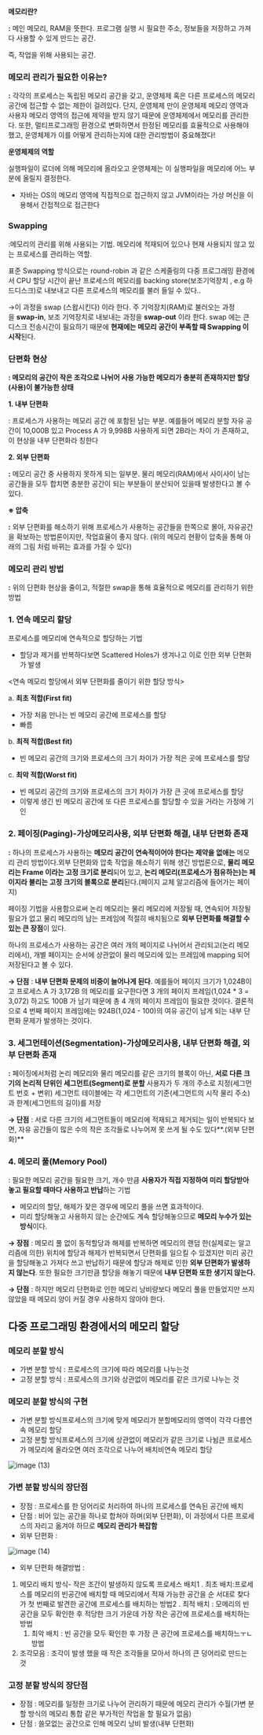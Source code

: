 **메모리란?**

**:** 메인 메모리, RAM을 뜻한다. 프로그램 실행 시 필요한 주소, 정보들을 저장하고 가져다 사용할 수 있게 만드는 공간.

즉, 작업을 위해 사용되는 공간.

### **메모리 관리가 필요한 이유는?**

**:** 각각의 프로세스는 독립된 메모리 공간을 갖고, 운영체제 혹은 다른 프로세스의 메모리 공간에 접근할 수 없는 제한이 걸려있다. 단지, 운영체제 만이 운영체제 메모리 영역과 사용자 메모리 영역의 접근에 제약을 받지 않기 때문에 운영체제에서 메모리를 관리한다. 또한, 멀티프로그래밍 환경으로 변화하면서 한정된 메모리를 효율적으로 사용해야 했고, 운영체제가 이를 어떻게 관리하는지에 대한 관리방법이 중요해졌다!

**운영체제의 역할**

실행파일이 로더에 의해 메모리에 올라오고 운영체제는 이 실행파일을 메모리에 어느 부분에 올릴지 결정한다.

+ 자바는 OS의 메모리 영역에 직접적으로 접근하지 않고 JVM이라는 가상 머신을 이용해서 간접적으로 접근한다

### **Swapping**

:메모리의 관리를 위해 사용되는 기법. 메모리에 적재되어 있으나 현재 사용되지 않고 있는 프로세스를 관리하는 역할.

표준 Swapping 방식으로는 round-robin 과 같은 스케줄링의 다중 프로그래밍 환경에서 CPU 할당 시간이 끝난 프로세스의 메모리를 backing store(보조기억장치 , e.g 하드디스크)로 내보내고 다른 프로세스의 메모리를 불러 들일 수 있다..


→이 과정을 swap (스왑시킨다) 이라 한다. 주 기억장치(RAM)로 불러오는 과정을 **swap-in**, 보조 기억장치로 내보내는 과정을 **swap-out** 이라 한다. swap 에는 큰 디스크 전송시간이 필요하기 때문에 **현재에는 메모리 공간이 부족할 때 Swapping 이 시작**된다.

### **단편화 현상**

**: 메모리의 공간이 작은 조각으로 나뉘어 사용 가능한 메모리가 충분히 존재하지만 할당(사용)이 불가능한 상태**

**1. 내부 단편화**

: 프로세스가 사용하는 메모리 공간 에 포함된 남는 부분. 예를들어 메모리 분할 자유 공간이 10,000B 있고 Process A 가 9,998B 사용하게 되면 2B라는 차이 가 존재하고, 이 현상을 내부 단편화라 칭한다

**2. 외부 단편화**

**:** 메모리 공간 중 사용하지 못하게 되는 일부분. 물리 메모리(RAM)에서 사이사이 남는 공간들을 모두 합치면 충분한 공간이 되는 부분들이 분산되어 있을때 발생한다고 볼 수 있다.

**※ 압축**

**:** 외부 단편화를 해소하기 위해 프로세스가 사용하는 공간들을 한쪽으로 몰아, 자유공간을 확보하는 방법론이지만, 작업효율이 좋지 않다. (위의 메모리 현황이 압축을 통해 아래의 그림 처럼 바뀌는 효과를 가질 수 있다)

### **메모리 관리 방법**

**:** 위의 단편화 현상을 줄이고, 적절한 swap을 통해 효율적으로 메모리를 관리하기 위한 방법

### **1. 연속 메모리 할당**

프로세스를 메모리에 연속적으로 할당하는 기법

- 할당과 제거를 반복하다보면 Scattered Holes가 생겨나고 이로 인한 외부 단편화가 발생

<연속 메모리 할당에서 외부 단편화를 줄이기 위한 할당 방식>

a. **최초 적합(First fit)**

- 가장 처음 만나는 빈 메모리 공간에 프로세스를 할당
- 빠름

b. **최적 적합(Best fit)**

- 빈 메모리 공간의 크기와 프로세스의 크기 차이가 가장 적은 곳에 프로세스를 할당

c. **최악 적합(Worst fit)**

- 빈 메모리 공간의 크기와 프로세스의 크기 차이가 가장 큰 곳에 프로세스를 할당
- 이렇게 생긴 빈 메모리 공간에 또 다른 프로세스를 할당할 수 있을 거라는 가정에 기인

### **2. 페이징(Paging)-가상메모리사용, 외부 단편화 해결, 내부 단편화 존재**

**:** 하나의 프로세스가 사용하는 **메모리 공간이 연속적이어야 한다는 제약을 없애는** 메모리 관리 방법이다.외부 단편화와 압축 작업을 해소하기 위해 생긴 방법론으로, **물리 메모리는 Frame 이라는 고정 크기로 분리**되어 있고, **논리 메모리(프로세스가 점유하는)는 페이지라 불리는 고정 크기의 블록으로 분리**된다.(페이지 교체 알고리즘에 들어가는 페이지)

페이징 기법을 사용함으로써 논리 메모리는 물리 메모리에 저장될 때, 연속되어 저장될 필요가 없고 물리 메모리의 남는 프레임에 적절히 배치됨으로 **외부 단편화를 해결할 수 있는 큰 장점**이 있다.

하나의 프로세스가 사용하는 공간은 여러 개의 페이지로 나뉘어서 관리되고(논리 메모리에서), 개별 페이지는 순서에 상관없이 물리 메모리에 있는 프레임에 mapping 되어 저장된다고 볼 수 있다.

**→ 단점** : **내부 단편화 문제의 비중이 늘어나게 된다**. 예를들어 페이지 크기가 1,024B이고 프로세스 A 가 3,172B 의 메모리를 요구한다면 3 개의 페이지 프레임(1,024 * 3 = 3,072) 하고도 100B 가 남기 때문에 총 4 개의 페이지 프레임이 필요한 것이다. 결론적으로 4 번째 페이지 프레임에는 924B(1,024 - 100)의 여유 공간이 남게 되는 내부 단편화 문제가 발생하는 것이다.

### **3. 세그먼테이션(Segmentation)-가상메모리사용, 내부 단편화 해결, 외부 단편화 존재**

**:** 페이징에서처럼 논리 메모리와 물리 메모리를 같은 크기의 블록이 아닌, **서로 다른 크기의 논리적 단위인 세그먼트(Segment)로 분할** 사용자가 두 개의 주소로 지정(세그먼트 번호 + 변위) 세그먼트 테이블에는 각 세그먼트의 기준(세그먼트의 시작 물리 주소)과 한계(세그먼트의 길이)를 저장

**→ 단점** : 서로 다른 크기의 세그먼트들이 메모리에 적재되고 제거되는 일이 반복되다 보면, 자유 공간들이 많은 수의 작은 조각들로 나누어져 못 쓰게 될 수도 있다**.(외부 단편화)**

### **4. 메모리 풀(Memory Pool)**

: 필요한 메모리 공간을 필요한 크기, 개수 만큼 **사용자가 직접 지정하여 미리 할당받아 놓고 필요할 때마다 사용하고 반납**하는 기법

- 메모리의 할당, 해제가 잦은 경우에 메모리 풀을 쓰면 효과적이다.
- 미리 할당해놓고 사용하지 않는 순간에도 계속 할당해놓으므로 **메모리 누수가 있는 방식**이다.

**→ 장점** : 메모리 풀 없이 동적할당과 해제를 반복하면 메모리의 랜덤 한(실제로는 알고리즘에 의한) 위치에 할당과 해제가 반복되면서 단편화를 일으킬 수 있겠지만 미리 공간을 할당해놓고 가져다 쓰고 반납하기 때문에 할당과 해제로 인한 **외부 단편화가 발생하지 않는다**. 또한 필요한 크기만큼 할당을 해놓기 때문에 **내부 단편화 또한 생기지 않는다.**

**→ 단점** : 하지만 메모리 단편화로 인한 메모리 낭비량보다 메모리 풀을 만들었지만 쓰지 않았을 때 메모리 양이 커질 경우 사용하지 않아야 한다.

## 다중 프로그래밍 환경에서의 메모리 할당

### 메모리 분할 방식

- 가변 분할 방식 : 프로세스의 크기에 따라 메모리를 나누는것
- 고정 분할 방식 : 프로세스의 크기와 상관없이 메모리를 같은 크기로 나누는 것

### 메모리 분할 방식의 구현

- 가변 분할 방식프로세스의 크기에 맞게 메모리가 분할메모리의 영역이 각각 다름연속 메모리 할당
- 고정 분할 방식프로세스의 크기에 상관없이 메모리가 같은 크기로 나뉨큰 프로세스가 메모리에 올라오면 여러 조각으로 나누어 배치비연속 메모리 할당
    
![image (13)](https://github.com/42CSstudy/CS-Study/assets/69511382/3a23f0fc-8eca-4909-a572-9e2bcf43bca6)

    

### 가변 분할 방식의 장단점

- 장점 : 프로세스를 한 덩어리로 처리하여 하나의 프로세스를 연속된 공간에 배치
- 단점 : 비어 있는 공간을 하나로 합쳐야 하며(외부 단편화), 이 과정에서 다른 프로세스의 자리고 옮겨야 하므로 **메모리 관리가 복잡함**
- 외부 단편화 :
    
![image (14)](https://github.com/42CSstudy/CS-Study/assets/69511382/6ad1fc91-32ff-4fff-9d42-f2b4711ae3f1)

    
- 외부 단편화 해결방법 :
1. 메모리 배치 방식- 작은 조간이 발생하지 않도록 프로세스 배치1 . 최초 배치:프로세스를 메모리의 빈공간에 배치할 때 메모리에서 적재 가능한 공간을 순 서대로 찾다가 첫 번째로 발견한 공간에 프로세스를 배치하는 방법2 . 최적 배치 : 모메리의 빈 공간을 모두 확인한 후 적당한 크기 가운데 가장 작은 공간에 프로세스를 배치하는 방법
    1. 최악 배치 : 빈 공간을 모두 확인한 후 가장 큰 공간에 프로세스를 배치하느ㅜㄴ 방법
2. 조각모음 : 조각이 발생 했을 때 작은 조각들을 모아서 하나의 큰 덩어리로 만드는 것

### 고정 분할 방식의 장단점

- 장점 : 메모리를 일정한 크기로 나누어 관리하기 때문에 메모리 관리가 수월(가변 분할 방식의 메모리 통합 같은 부가적인 작업을 할 필요가 없음)
- 단점 : 쓸모없는 공간으로 인해 메모리 낭비 발생(내부 단편화)